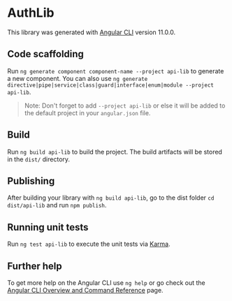 # AuthLib

This library was generated with [Angular CLI](https://github.com/angular/angular-cli) version 11.0.0.

## Code scaffolding

Run `ng generate component component-name --project api-lib` to generate a new component. You can also use `ng generate directive|pipe|service|class|guard|interface|enum|module --project api-lib`.
> Note: Don't forget to add `--project api-lib` or else it will be added to the default project in your `angular.json` file. 

## Build

Run `ng build api-lib` to build the project. The build artifacts will be stored in the `dist/` directory.

## Publishing

After building your library with `ng build api-lib`, go to the dist folder `cd dist/api-lib` and run `npm publish`.

## Running unit tests

Run `ng test api-lib` to execute the unit tests via [Karma](https://karma-runner.github.io).

## Further help

To get more help on the Angular CLI use `ng help` or go check out the [Angular CLI Overview and Command Reference](https://angular.io/cli) page.
